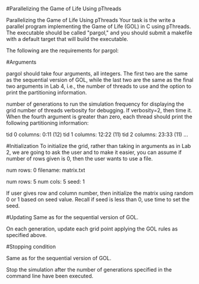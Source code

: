 #Parallelizing the Game of Life Using pThreads

Parallelizing the Game of Life Using pThreads
Your task is the write a parallel program implementing the Game of Life (GOL) in C using pThreads. The executable should be called "pargol," and you should submit a makefile with a default target that will build the executable. 

The following are the requirements for pargol:

#Arguments

pargol should take four arguments, all integers. The first two are the same as the sequential version of GOL, while the last two are the same as the final two arguments in Lab 4, i.e., the number of threads to use and the option to print the partitioning information.

number of generations to run the simulation
frequency for displaying the grid
number of threads
verbosity for debugging. If verbosity=2, then time it. When the fourth argument is greater than zero, each thread should print the following partitioning information:

tid 0   columns:    0:11    (12)
tid 1   columns:    12:22   (11)
tid 2   columns:    23:33   (11)
...

#Initialization
To initialize the grid, rather than taking in arguments as in Lab 2, we are going to ask the user and to make it easier, you can assume if number of rows given is 0, then the user wants to use a file.

num rows: 0
filename: matrix.txt
        
num rows: 5
num cols: 5
seed: 1

If user gives row and column number, then initialize the matrix using random 0 or 1 based on seed value. Recall if seed is less than 0, use time to set the seed.

#Updating
Same as for the sequential version of GOL.

On each generation, update each grid point applying the GOL rules as specified above.

#Stopping condition

Same as for the sequential version of GOL.

Stop the simulation after the number of generations specified in the command line have been executed.